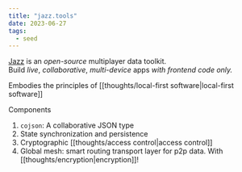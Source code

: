 ```yaml
---
title: "jazz.tools"
date: 2023-06-27
tags:
  - seed
---
```


[Jazz](https://jazz.tools/) is an *open-source* multiplayer data toolkit. Build *live*, *collaborative*, *multi-device* apps *with frontend code only.*

Embodies the principles of [[thoughts/local-first software|local-first software]]

Components

1. `cojson`: A collaborative JSON type
2. State synchronization and persistence
3. Cryptographic [[thoughts/access control|access control]]
4. Global mesh: smart routing transport layer for p2p data. With [[thoughts/encryption|encryption]]!
